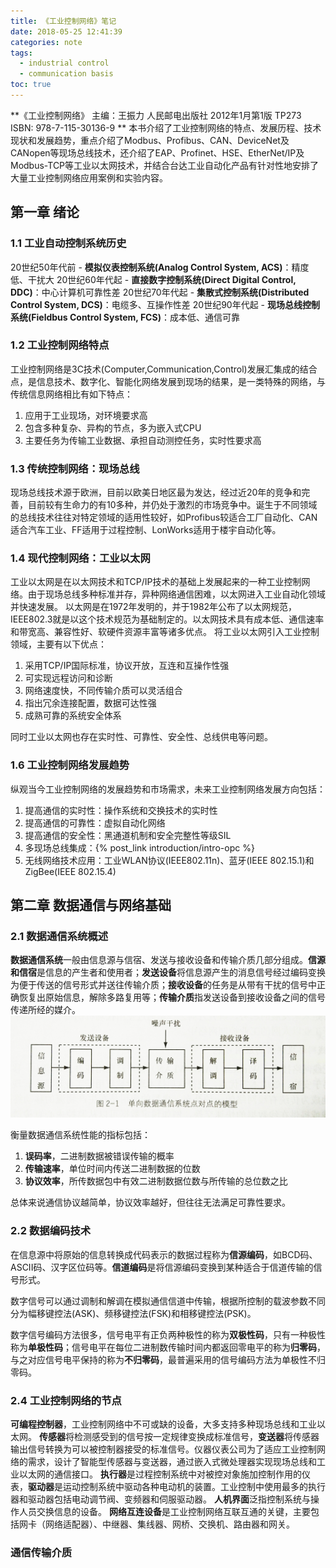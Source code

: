 ```yaml
---
title: 《工业控制网络》笔记
date: 2018-05-25 12:41:39
categories: note
tags:
  - industrial control
  - communication basis
toc: true
---
```


**《工业控制网络》 主编：王振力 人民邮电出版社 2012年1月第1版 TP273 ISBN: 978-7-115-30136-9 **
本书介绍了工业控制网络的特点、发展历程、技术现状和发展趋势，重点介绍了Modbus、Profibus、CAN、DeviceNet及CANopen等现场总线技术，还介绍了EAP、Profinet、HSE、EtherNet/IP及Modbus-TCP等工业以太网技术，并结合台达工业自动化产品有针对性地安排了大量工业控制网络应用案例和实验内容。
<!-- more -->

<!-- toc -->

## 第一章 绪论 ##

### 1.1 工业自动控制系统历史 ###
20世纪50年代前 - **模拟仪表控制系统(Analog Control System, ACS)**：精度低、干扰大
20世纪60年代起 - **直接数字控制系统(Direct Digital Control, DDC)**：中心计算机可靠性差
20世纪70年代起 - **集散式控制系统(Distributed Control System, DCS)**：电缆多、互操作性差
20世纪90年代起 - **现场总线控制系统(Fieldbus Control System, FCS)**：成本低、通信可靠

### 1.2 工业控制网络特点 ###
工业控制网络是3C技术(Computer,Communication,Control)发展汇集成的结合点，是信息技术、数字化、智能化网络发展到现场的结果，是一类特殊的网络，与传统信息网络相比有如下特点：
1. 应用于工业现场，对环境要求高
2. 包含多种复杂、异构的节点，多为嵌入式CPU
3. 主要任务为传输工业数据、承担自动测控任务，实时性要求高

### 1.3 传统控制网络：现场总线 ###
现场总线技术源于欧洲，目前以欧美日地区最为发达，经过近20年的竞争和完善，目前较有生命力的有10多种，并仍处于激烈的市场竞争中。诞生于不同领域的总线技术往往对特定领域的适用性较好，如Profibus较适合工厂自动化、CAN适合汽车工业、FF适用于过程控制、LonWorks适用于楼宇自动化等。

### 1.4 现代控制网络：工业以太网 ###
工业以太网是在以太网技术和TCP/IP技术的基础上发展起来的一种工业控制网络。由于现场总线多种标准并存，异种网络通信困难，以太网进入工业自动化领域并快速发展。
以太网是在1972年发明的，并于1982年公布了以太网规范，IEEE802.3就是以这个技术规范为基础制定的。以太网技术具有成本低、通信速率和带宽高、兼容性好、软硬件资源丰富等诸多优点。
将工业以太网引入工业控制领域，主要有以下优点：
1. 采用TCP/IP国际标准，协议开放，互连和互操作性强
2. 可实现远程访问和诊断
3. 网络速度快，不同传输介质可以灵活组合
4. 指出冗余连接配置，数据可达性强
5. 成熟可靠的系统安全体系

同时工业以太网也存在实时性、可靠性、安全性、总线供电等问题。

### 1.6 工业控制网络发展趋势 ###
纵观当今工业控制网络的发展趋势和市场需求，未来工业控制网络发展方向包括：
1. 提高通信的实时性：操作系统和交换技术的实时性
2. 提高通信的可靠性：虚拟自动化网络
3. 提高通信的安全性：黑通道机制和安全完整性等级SIL
4. 多现场总线集成：{% post_link introduction/intro-opc %}
5. 无线网络技术应用：工业WLAN协议(IEEE802.11n)、蓝牙(IEEE 802.15.1)和ZigBee(IEEE 802.15.4)

## 第二章 数据通信与网络基础 ##

### 2.1 数据通信系统概述 ###
**数据通信系统**一般由信息源与信宿、发送与接收设备和传输介质几部分组成。**信源和信宿**是信息的产生者和使用者；**发送设备**将信息源产生的消息信号经过编码变换为便于传送的信号形式并送往传输介质；**接收设备**的任务是从带有干扰的信号中正确恢复出原始信息，解除多路复用等；**传输介质**指发送设备到接收设备之间的信号传递所经的媒介。
![comm_system](note-industrial/comm_model.JPG)

衡量数据通信系统性能的指标包括：
1. **误码率**，二进制数据被错误传输的概率
2. **传输速率**，单位时间内传送二进制数据的位数
3. **协议效率**，所传数据包中有效二进制数据位数与所传输的总位数之比

总体来说通信协议越简单，协议效率越好，但往往无法满足可靠性要求。

### 2.2 数据编码技术 ###
在信息源中将原始的信息转换成代码表示的数据过程称为**信源编码**，如BCD码、ASCII码、汉字区位码等。**信道编码**是将信源编码变换到某种适合于信道传输的信号形式。

数字信号可以通过调制和解调在模拟通信信道中传输，根据所控制的载波参数不同分为幅移键控法(ASK)、频移键控法(FSK)和相移键控法(PSK)。

数字信号编码方法很多，信号电平有正负两种极性的称为**双极性码**，只有一种极性称为**单极性码**；信号电平在每位二进制数传输时间内都返回零电平的称为**归零码**，与之对应信号电平保持的称为**不归零码**，最普遍采用的信号编码方法为单极性不归零码。





### 2.4 工业控制网络的节点 ###

**可编程控制器**，工业控制网络中不可或缺的设备，大多支持多种现场总线和工业以太网。
**传感器**将检测感受到的信号按一定规律变换成标准信号，**变送器**将传感器输出信号转换为可以被控制器接受的标准信号。仪器仪表公司为了适应工业控制网络的需求，设计了智能型传感器与变送器，通过嵌入式微处理器实现现场总线和工业以太网的通信接口。
**执行器**是过程控制系统中对被控对象施加控制作用的仪表，**驱动器**是运动控制系统中驱动各种电动机的装置。工业控制中使用最多的执行器和驱动器包括电动调节阀、变频器和伺服驱动器。
**人机界面**泛指控制系统与操作人员交换信息的设备。
**网络互连设备**是工业控制网络互联互通的关键，主要包括网卡（网络适配器）、中继器、集线器、网桥、交换机、路由器和网关。

### 通信传输介质 ###

